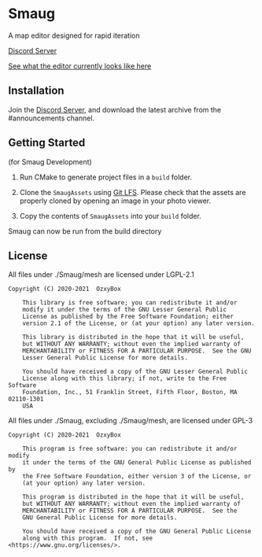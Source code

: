 # Smaug
A map editor designed for rapid iteration

[Discord Server]

[Discord Server]: https://discord.gg/ePnUDsKtWZ

[See what the editor currently looks like here](https://www.youtube.com/playlist?list=PLax6C9LWTmvg0Rcfii0m-aNgTbeQpjJ7K)

## Installation
Join the [Discord Server], and download the latest archive from the #announcements channel.

## Getting Started
(for Smaug Development)

1. Run CMake to generate project files in a `build` folder.

2. Clone the `SmaugAssets` using [Git LFS].
Please check that the assets are properly cloned by opening an image in your photo viewer.

[Git LFS]: https://www.atlassian.com/git/tutorials/git-lfs

3. Copy the contents of `SmaugAssets` into your `build` folder.

Smaug can now be run from the build directory

## License
All files under ./Smaug/mesh are licensed under LGPL-2.1

```
Copyright (C) 2020-2021  OzxyBox

    This library is free software; you can redistribute it and/or
    modify it under the terms of the GNU Lesser General Public
    License as published by the Free Software Foundation; either
    version 2.1 of the License, or (at your option) any later version.

    This library is distributed in the hope that it will be useful,
    but WITHOUT ANY WARRANTY; without even the implied warranty of
    MERCHANTABILITY or FITNESS FOR A PARTICULAR PURPOSE.  See the GNU
    Lesser General Public License for more details.

    You should have received a copy of the GNU Lesser General Public
    License along with this library; if not, write to the Free Software
    Foundation, Inc., 51 Franklin Street, Fifth Floor, Boston, MA  02110-1301
    USA
```
All files under ./Smaug, excluding ./Smaug/mesh, are licensed under GPL-3
```
Copyright (C) 2020-2021  OzxyBox

    This program is free software: you can redistribute it and/or modify
    it under the terms of the GNU General Public License as published by
    the Free Software Foundation, either version 3 of the License, or
    (at your option) any later version.

    This program is distributed in the hope that it will be useful,
    but WITHOUT ANY WARRANTY; without even the implied warranty of
    MERCHANTABILITY or FITNESS FOR A PARTICULAR PURPOSE.  See the
    GNU General Public License for more details.

    You should have received a copy of the GNU General Public License
    along with this program.  If not, see <https://www.gnu.org/licenses/>.
```
